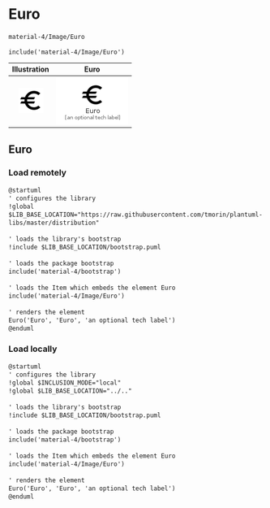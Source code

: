 # Euro


```text
material-4/Image/Euro
```

```text
include('material-4/Image/Euro')
```



| Illustration | Euro |
| :---: | :---: |
| ![illustration for Illustration](../../material-4/Image/Euro.png) | ![illustration for Euro](../../material-4/Image/Euro.Local.png) |




## Euro

### Load remotely
```plantuml
@startuml
' configures the library
!global $LIB_BASE_LOCATION="https://raw.githubusercontent.com/tmorin/plantuml-libs/master/distribution"

' loads the library's bootstrap
!include $LIB_BASE_LOCATION/bootstrap.puml

' loads the package bootstrap
include('material-4/bootstrap')

' loads the Item which embeds the element Euro
include('material-4/Image/Euro')

' renders the element
Euro('Euro', 'Euro', 'an optional tech label')
@enduml
```

### Load locally
```plantuml
@startuml
' configures the library
!global $INCLUSION_MODE="local"
!global $LIB_BASE_LOCATION="../.."

' loads the library's bootstrap
!include $LIB_BASE_LOCATION/bootstrap.puml

' loads the package bootstrap
include('material-4/bootstrap')

' loads the Item which embeds the element Euro
include('material-4/Image/Euro')

' renders the element
Euro('Euro', 'Euro', 'an optional tech label')
@enduml
```

